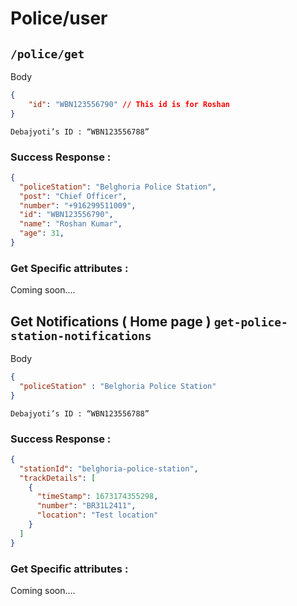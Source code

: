 # Police/user

## `/police/get`

Body 

```json
{
    "id": "WBN123556790" // This id is for Roshan
}
```

`Debajyoti’s ID : “WBN123556788”`

### Success Response :

```json
{
  "policeStation": "Belghoria Police Station",
  "post": "Chief Officer",
  "number": "+916299511009",
  "id": "WBN123556790",
  "name": "Roshan Kumar",
  "age": 31,
}
```

### Get Specific attributes :

Coming soon….

## Get Notifications ( Home page ) `get-police-station-notifications`

Body 

```json
{
  "policeStation" : "Belghoria Police Station"
}
```

`Debajyoti’s ID : “WBN123556788”`

### Success Response :

```json
{
  "stationId": "belghoria-police-station",
  "trackDetails": [
    {
      "timeStamp": 1673174355298,
      "number": "BR31L2411",
      "location": "Test location"
    }
  ]
}
```

### Get Specific attributes :

Coming soon….
